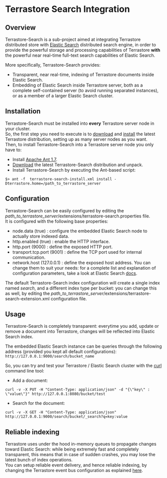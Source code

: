# Terrastore Search Integration #



## Overview ##

Terrastore-Search is a sub-project aimed at integrating Terrastore distributed store with [Elastic Search](http://www.elasticsearch.com/) distributed search engine, in order to provide the powerful storage and processing capabilities of Terrastore **with** the powerful near real-time full-text search capabilities of Elastic Search.

More specifically, Terrastore-Search provides:
  * Transparent, near real-time, indexing of Terrastore documents inside Elastic Search.
  * Embedding of Elastic Search inside Terrastore server, both as a complete self-contained server (to avoid running separated instances), or as a member of a larger Elastic Search cluster.

## Installation ##

Terrastore-Search must be installed into **every** Terrastore server node in your cluster.
<br />
So, the first step you need to execute is to [download](http://code.google.com/p/terrastore/downloads/list) and [install](Operations.md) the latest Terrastore distribution, setting up as many server nodes as you want.
<br />
Then, to install Terrastore-Search into a Terrastore server node you only have to:
  * Install [Apache Ant 1.7](http://ant.apache.org).
  * [Download](http://code.google.com/p/terrastore/downloads/list) the latest Terrastore-Search distribution and unpack.
  * Install Terrastore-Search by executing the Ant-based script:
```
$> ant -f  terrastore-search-install.xml install -Dterrastore.home=/path_to_terrastore_server
```

## Configuration ##

Terrastore-Search can be easily configured by editing the _path\_to\_terrastore\_server_/extensions/terrastore-search.properties file.<br />
It is configured with the following base properties:
  * node.data (true) : configure the embedded Elastic Search node to actually store indexed data.
  * http.enabled (true) : enable the HTTP interface.
  * http.port (9000) : define the exposed HTTP port.
  * transport.tcp.port (9001) : define the TCP port used for internal communication.
  * network.host (127.0.0.1) : define the exposed host address.
You can change them to suit your needs: for a complete list and explanation of configuration parameters, take a look at Elastic Search [docs](http://www.elasticsearch.com/docs/).

The default Terrastore-Search index configuration will create a single index named _search_, and a different index type per bucket: you can change this as well, by editing the _path\_to\_terrastore\_server_/extensions/terrastore-search-extension.xml configuration file.

## Usage ##

Terrastore-Search is completely transparent: everytime you add, update or remove a document into Terrastore, changes will be reflected into Elastic Search index.

The embedded Elastic Search instance can be queries through the following address (provided you kept all default configurations): ` http://127.0.0.1:9000/search/bucket_name `

So, you can try and test your Terrastore / Elastic Search cluster with the [curl](http://curl.haxx.se/) command line tool:

  * Add a document:
```
curl -v -X PUT -H "Content-Type: application/json" -d "{\"key\" : \"value\"}" http://127.0.0.1:8080/bucket/test
```
  * Search for the document:
```
curl -v -X GET -H "Content-Type: application/json" http://127.0.0.1:9000/search/bucket/_search?q=key:value
```

## Reliable indexing ##

Terrastore uses under the hood in-memory queues to propagate changes toward Elastic Search: while being extremely fast and completely transparent, this means that in case of sudden crashes, you may lose the latest bunch of index operations.<br />
You can setup reliable event delivery, and hence reliable indexing, by changing the Terrastore event bus configuration as explained [here](http://code.google.com/p/terrastore/wiki/Developers_Guide#Events).